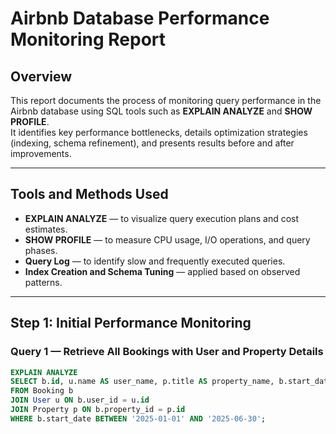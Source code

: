 # Airbnb Database Performance Monitoring Report

## Overview
This report documents the process of monitoring query performance in the Airbnb database using SQL tools such as **EXPLAIN ANALYZE** and **SHOW PROFILE**.  
It identifies key performance bottlenecks, details optimization strategies (indexing, schema refinement), and presents results before and after improvements.

---

## Tools and Methods Used
- **EXPLAIN ANALYZE** — to visualize query execution plans and cost estimates.
- **SHOW PROFILE** — to measure CPU usage, I/O operations, and query phases.
- **Query Log** — to identify slow and frequently executed queries.
- **Index Creation and Schema Tuning** — applied based on observed patterns.

---

## Step 1: Initial Performance Monitoring

### Query 1 — Retrieve All Bookings with User and Property Details
```sql
EXPLAIN ANALYZE
SELECT b.id, u.name AS user_name, p.title AS property_name, b.start_date, b.end_date
FROM Booking b
JOIN User u ON b.user_id = u.id
JOIN Property p ON b.property_id = p.id
WHERE b.start_date BETWEEN '2025-01-01' AND '2025-06-30';
